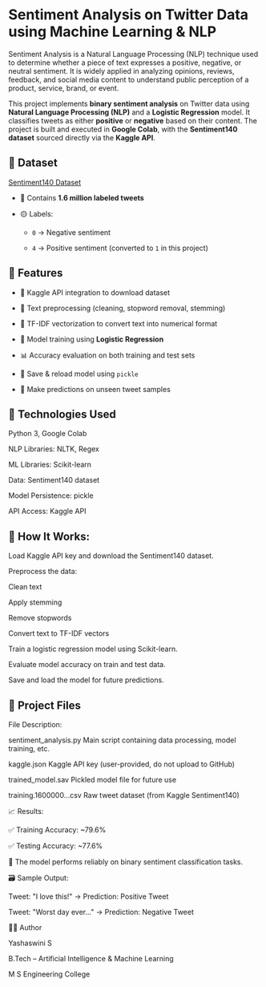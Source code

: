 # Sentiment Analysis on Twitter Data using Machine Learning & NLP

Sentiment Analysis is a Natural Language Processing (NLP) technique used to determine whether a piece of text expresses a positive, negative, or neutral sentiment. It is widely applied in analyzing opinions, reviews, feedback, and social media content to understand public perception of a product, service, brand, or event.

This project implements **binary sentiment analysis** on Twitter data using **Natural Language Processing (NLP)** and a **Logistic Regression** model. It classifies tweets as either **positive** or **negative** based on their content. The project is built and executed in **Google Colab**, with the **Sentiment140 dataset** sourced directly via the **Kaggle API**.

## 📁 Dataset

[Sentiment140 Dataset](https://www.kaggle.com/datasets/kazanova/sentiment140)

- 📄 Contains **1.6 million labeled tweets**
  
- 🟡 Labels:
  
  - `0` → Negative sentiment
    
  - `4` → Positive sentiment (converted to `1` in this project)


## 🧠 Features

- 🔽 Kaggle API integration to download dataset
  
- 🧹 Text preprocessing (cleaning, stopword removal, stemming)
 
- 🔡 TF-IDF vectorization to convert text into numerical format
 
- 🔁 Model training using **Logistic Regression**
 
- 📊 Accuracy evaluation on both training and test sets
  
- 💾 Save & reload model using `pickle`
 
- 🔮 Make predictions on unseen tweet samples
  



## 🧪 Technologies Used

Python 3, Google Colab

NLP Libraries: NLTK, Regex

ML Libraries: Scikit-learn

Data: Sentiment140 dataset

Model Persistence: pickle

API Access: Kaggle API



## 🚀 How It Works:

Load Kaggle API key and download the Sentiment140 dataset.

Preprocess the data:

Clean text

Apply stemming

Remove stopwords

Convert text to TF-IDF vectors

Train a logistic regression model using Scikit-learn.

Evaluate model accuracy on train and test data.

Save and load the model for future predictions.


## 📂 Project Files

File	Description:

sentiment_analysis.py     	Main script containing data processing, model training, etc.

kaggle.json	                Kaggle API key (user-provided, do not upload to GitHub)

trained_model.sav          	Pickled model file for future use

training.1600000...csv	    Raw tweet dataset (from Kaggle Sentiment140)



📈 Results: 

✅ Training Accuracy: ~79.6%

✅ Testing Accuracy: ~77.6%

💬 The model performs reliably on binary sentiment classification tasks.



🗃 Sample Output:

Tweet: "I love this!" → Prediction: Positive Tweet  

Tweet: "Worst day ever..." → Prediction: Negative Tweet



🙋‍♀️ Author

Yashaswini S

B.Tech – Artificial Intelligence & Machine Learning

M S Engineering College
